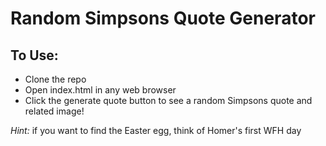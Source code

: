 Random Simpsons Quote Generator
============

To Use:
-----
- Clone the repo
- Open index.html in any web browser
- Click the generate quote button to see a random Simpsons quote and related image!

*Hint:* if you want to find the Easter egg, think of Homer's first WFH day 